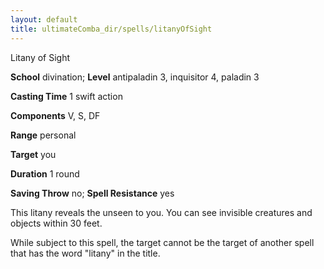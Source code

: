 ```yaml
---
layout: default
title: ultimateComba_dir/spells/litanyOfSight
---
```

Litany of Sight

**School** divination; **Level** antipaladin 3, inquisitor 4, paladin 3

**Casting Time** 1 swift action

**Components** V, S, DF

**Range** personal

**Target** you

**Duration** 1 round

**Saving Throw** no; **Spell Resistance** yes

This litany reveals the unseen to you. You can see invisible creatures and objects within 30 feet.

While subject to this spell, the target cannot be the target of another spell that has the word "litany" in the title.

